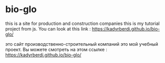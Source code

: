 # bio-glo
this is a site for production and construction companies
this is my tutorial project from js. You can look at this link : https://kadyrberdi.github.io/bio-glo/

это сайт производственно-строительный компаний
это мой учебный проект. Вы можете смотреть на этом ссылке :  https://kadyrberdi.github.io/bio-glo/
